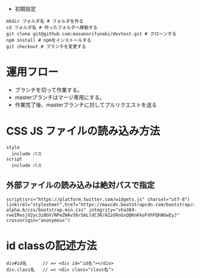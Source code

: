 * 初期設定
```
mkdir フォルダ名 # フォルダを作る
cd フォルダ名 # 作ったフォルダへ移動する
git clone git@github.com:masanorifunaki/devtest.git # クローンする
npm install # npmをインストールする
git checkout # ブランチを変更する
```
# 運用フロー
* ブランチを切って作業する。
* masterブランチはマージ専用にする。
* 作業完了後、masterブランチに対してプルリクエストを送る
# CSS JS ファイルの読み込み方法
```
style
  include パス
script
  include パス
```
## 外部ファイルの読み込みは絶対パスで指定
```
script(src="https://platform.twitter.com/widgets.js" charset="utf-8")
link(rel="stylesheet",href="https://maxcdn.bootstrapcdn.com/bootstrap/4.0.0-alpha.6/css/bootstrap.min.css" integrity="sha384-rwoIResjU2yc3z8GV/NPeZWAv56rSmLldC3R/AZzGRnGxQQKnKkoFVhFQhNUwEyJ" crossorigin="anonymous")
```
# id classの記述方法
```
div#id名      // => <div id="id名"></div>　
div.class名   // => <div class="class名">
```

